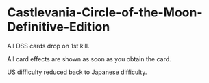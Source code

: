 # Castlevania-Circle-of-the-Moon-Definitive-Edition

All DSS cards drop on 1st kill.

All card effects are shown as soon as you obtain the card.

US difficulty reduced back to Japanese difficulty.


